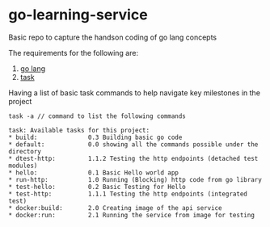 # go-learning-service

Basic repo to capture the handson coding of go lang concepts

The requirements for the following are:

1. [go lang](https://go.dev/dl/go1.20.1.darwin-arm64.pkg)
2. [task](https://taskfile.dev/)

Having a list of basic task commands to help navigate key milestones in the project

    task -a // command to list the following commands 

```
task: Available tasks for this project:
* build:              0.3 Building basic go code
* default:            0.0 showing all the commands possible under the directory
* dtest-http:         1.1.2 Testing the http endpoints (detached test modules)
* hello:              0.1 Basic Hello world app
* run-http:           1.0 Running (Blocking) http code from go library
* test-hello:         0.2 Basic Testing for Hello
* test-http:          1.1.1 Testing the http endpoints (integrated test)
* docker:build:       2.0 Creating image of the api service
* docker:run:         2.1 Running the service from image for testing
```

